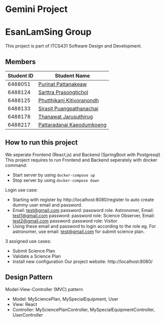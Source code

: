 # Gemini Project
# EsanLamSing Group
This project is part of ITCS431 Software Design and Development.

## Members
| Student ID | Student Name              |
|------------|---------------------------|
| 6488051    | [Purinat Pattanakeaw](https://github.com/Purinat33)       |
| 6488124    | [Sarttra Prasongtichol](https://github.com/therealmysticman)     |
| 6488125    | [Phutthikanj Kitivoranondh]() |
| 6488133    | [Sirasit Puangpathanachai](https://github.com/Hyme1418)  |
| 6488178    | [Thanawat Jarusuthirug](https://github.com/aritsulynn)     |
| 6488217    | [Pattaradanai Kaeodumkoeng]() |

## How to run this project
We seperate Frontend (React.js) and Backend (SpringBoot with Postgresql)
This project requires to run Frontend and Backend seperately with docker command:
- Start server by using `docker-compose up`
- Stop server by using `docker-compose down`

Login use case:
- Starting with register by http://localhost:8080/register to auto create dummy user email and password.
- Email: test@gmail.com password: password role: Astronomer, Email: test1@gmail.com password: password role: Science Observer, Email: test2@gmail.com password: password role: Visitor
- Using these email and password to login according to the role eg. For astronomer, use email: test@gmail.com for submit science plan.

3 assigned use cases:
- Submit Science Plan
- Validate a Science Plan
- Install new configuration
Our project website: http://localhost:8080/

## Design Pattern
Model-View-Controller (MVC) pattern
- Model: MySciencePlan, MySpecialEquipment, User
- View: React
- Controller: MySciencePlanController, MySpecialEquipmentController, UserController
